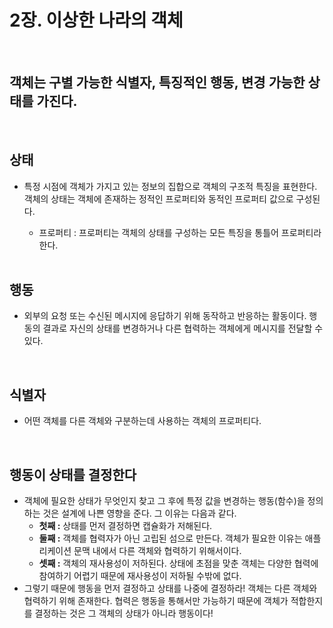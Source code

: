 # 2장. 이상한 나라의 객체

 <br>
 
## 객체는 구별 가능한 **식별자**, 특징적인 **행동**, 변경 가능한 **상태**를 가진다.

  <br>
  
## 상태
  - 특정 시점에 객체가 가지고 있는 정보의 집합으로 객체의 구조적 특징을 표현한다. 객체의 상태는 객체에 존재하는 정적인 프로퍼티와 동적인 프로퍼티 값으로 구성된다.
    - 프로퍼티 : 프로퍼티는 객체의 상태를 구성하는 모든 특징을 통틀어 프로퍼티라 한다.
   
    <br>
    
## 행동
  - 외부의 요청 또는 수신된 메시지에 응답하기 위해 동작하고 반응하는 활동이다. 행동의 결과로 자신의 상태를 변경하거나 다른 협력하는 객체에게 메시지를 전달할 수 있다.
 
    <br>
    
## 식별자
  - 어떤 객체를 다른 객체와 구분하는데 사용하는 객체의 프로퍼티다.
 
    <br>
    
## 행동이 상태를 결정한다
  - 객체에 필요한 상태가 무엇인지 찾고 그 후에 특정 값을 변경하는 행동(함수)을 정의하는 것은 설계에 나쁜 영향을 준다. 그 이유는 다음과 같다.
    - **첫째 :** 상태를 먼저 결정하면 캡슐화가 저해된다.
    - **둘째 :** 객체를 협력자가 아닌 고립된 섬으로 만든다. 객체가 필요한 이유는 애플리케이션 문맥 내에서 다른 객체와 협력하기 위해서이다.
    - **셋째 :** 객체의 재사용성이 저하된다. 상태에 초점을 맞춘 객체는 다양한 협력에 참여하기 어렵기 때문에 재사용성이 저하될 수밖에 없다.
  - 그렇기 때문에 행동을 먼저 결정하고 상태를 나중에 결정하라! 객체는 다른 객체와 협력하기 위해 존재한다. 협력은 행동을 통해서만 가능하기 때문에 객체가 적합한지를 결정하는 것은 그 객체의 상태가 아니라 행동이다!

